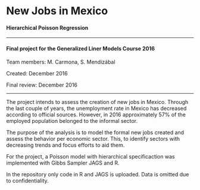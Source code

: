# New Jobs in Mexico

#### Hierarchical Poisson Regression

---

#### Final project for the Generalized Liner Models Course 2016

Team members: M. Carmona, S. Mendizábal

Created: December 2016

Final review: December 2016

---

The project intends to assess the creation 
of new jobs in Mexico. 
Through the last couple of years, the unemployment 
rate in Mexico has decreased according to official 
sources. However, in 2016 approximately 57% of the 
employed population belonged to the informal sector.


The purpose of the analysis is to model 
the formal new jobs created and assess the behavior
per economic sector.
This, to identify sectors with decreasing trends
and focus efforts to aid them.

For the project, a Poisson model with  hierarchical
specificaction was implemented with Gibbs Sampler 
JAGS and R. 

In the repository only code in R and JAGS
is uploaded. Data is omitted due to 
confidentiality. 





